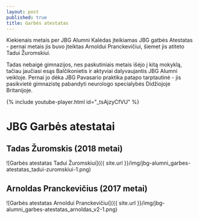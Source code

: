 ```yaml
---
layout: post
published: true
title: Garbės atestatas
---
```

Kiekienais metais per JBG Alumni Kalėdas įteikiamas JBG gatbės Atestatas - pernai metais jis buvo įteiktas Arnoldui Pranckevičiui, šiemet jis atiteto Tadui Žuromskiui. 

Tadas nebaigė gimnazijos, nes paskutiniais metais išėjo į kitą mokyklą, tačiau jaučiasi esąs Balčikonietis ir aktyviai dalyvaujantis JBG Alumni veikloje. Pernai jo dėka JBG Pavasario praktika patapo tarptautinė - jis pasikvietė gimnazistę pabandyti neurologo specialybės Didžiojoje Britanijoje.

{% include youtube-player.html id="_tsAjzyCfVU" %}

# JBG Garbės atestatai
## Tadas Žuromskis (2018 metai)
![Garbės atestatas Tadui Žuromskiui]({{ site.url }}/img/jbg-alumni_garbes-atestatas_tadui-zuromskiui-1.png)
## Arnoldas Pranckevičius (2017 metai)
![Garbės atestatas Arnoldui Pranckevičiui]({{ site.url }}/img/jbg-alumni_garbes-atestatas_arnoldas_v2-1.png)

